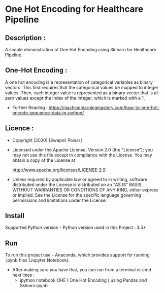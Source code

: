 
# One Hot Encoding for Healthcare Pipeline

## Description : 
A simple demonstration of One Hot Encoding using Sklearn for Healthcare Pipeline.

## One-Hot Encoding : 
A one hot encoding is a representation of categorical variables as binary vectors. This first requires that the categorical values be mapped to integer values. Then, each integer value is represented as a binary vector that is all zero values except the index of the integer, which is marked with a 1,
- Further Reading : https://machinelearningmastery.com/how-to-one-hot-encode-sequence-data-in-python/

## Licence : 

- Copyright [2020] [Swapnil Powar]

- Licensed under the Apache License, Version 2.0 (the "License");
  you may not use this file except in compliance with the License.
  You may obtain a copy of the License at

  http://www.apache.org/licenses/LICENSE-2.0

- Unless required by applicable law or agreed to in writing, software
  distributed under the License is distributed on an "AS IS" BASIS,
  WITHOUT WARRANTIES OR CONDITIONS OF ANY KIND, either express or implied.
  See the License for the specific language governing permissions and
  limitations under the License.
 
## Install
Supported Python version - Python version used in this Project : 3.5+

## Run
To run this project use - Anaconda, which provides support for running .ipynb files (Jupyter Notebook).
- After making sure you have that, you can run from a terminal or cmd next lines :
  - ipython notebook OHE ( One Hot Encoding ) using Pandas and Sklearn.ipynb
